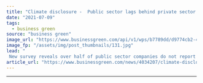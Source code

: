 ```yaml
---
title: "Climate disclosure -  Public sector lags behind private sector in reporting climate impacts"
date: "2021-07-09"
tags: 
  - business green
source: "business green"
image_url: "https://www.businessgreen.com/api/v1/wps/b7789dd/d9774cb2-4867-4ad8-a285-9d6a2100896a/4/accountant-1238598-1920-185x114.jpg"
image_fp: "/assets/img/post_thumbnails/131.jpg"
lead: "
 New survey reveals over half of public sector companies do not report on their climate impact ..."
article_url: "https://www.businessgreen.com/news/4034207/climate-disclosure-public-sector-lags-private-sector-reporting-climate-impacts"
---
```


---
